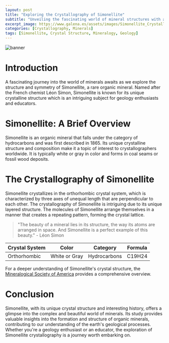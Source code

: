 ```yaml
---
layout: post
title: "Exploring the Crystallography of Simonellite"
subtitle: "Unveiling the fascinating world of mineral structures with a deep dive into Simonellite crystallography."
excerpt_image: https://www.galena.es/assets/images/Simonellite_Crystallography.png
categories: [Crystallography, Minerals]
tags: [Simonellite, Crystal Structure, Mineralogy, Geology]
---
```


![banner](https://www.galena.es/assets/images/Simonellite_Crystallography.png "Detailed illustration of Simonellite crystal structure, showcasing its unique mineral arrangement and symmetry, accompanied by labels highlighting key features relevant to crystallography, aimed at geology enthusiasts and educators.")

# Introduction

A fascinating journey into the world of minerals awaits as we explore the structure and symmetry of Simonellite, a rare organic mineral. Named after the French chemist Léon Simon, Simonellite is known for its unique crystalline structure which is an intriguing subject for geology enthusiasts and educators. 

# Simonellite: A Brief Overview

Simonellite is an organic mineral that falls under the category of hydrocarbons and was first described in 1865. Its unique crystalline structure and composition make it a topic of interest to crystallographers worldwide. It is typically white or gray in color and forms in coal seams or fossil wood deposits.

# The Crystallography of Simonellite

Simonellite crystallizes in the orthorhombic crystal system, which is characterized by three axes of unequal length that are perpendicular to each other. The crystallography of Simonellite is intriguing due to its unique layered structure. The molecules of Simonellite arrange themselves in a manner that creates a repeating pattern, forming the crystal lattice. 

> "The beauty of a mineral lies in its structure, the way its atoms are arranged in space. And Simonellite is a perfect example of this beauty." - Léon Simon

| Crystal System | Color | Category | Formula |
|----------------|-------|----------|---------|
| Orthorhombic   | White or Gray | Hydrocarbons | C19H24 |

For a deeper understanding of Simonellite's crystal structure, the [Mineralogical Society of America](https://www.minsocam.org/msa/collectors_corner/arc/simonellite.htm) provides a comprehensive overview.

# Conclusion

Simonellite, with its unique crystal structure and interesting history, offers a glimpse into the complex and beautiful world of minerals. Its study provides valuable insights into the formation and structure of organic minerals, contributing to our understanding of the earth's geological processes. Whether you're a geology enthusiast or an educator, the exploration of Simonellite crystallography is a journey worth embarking on.